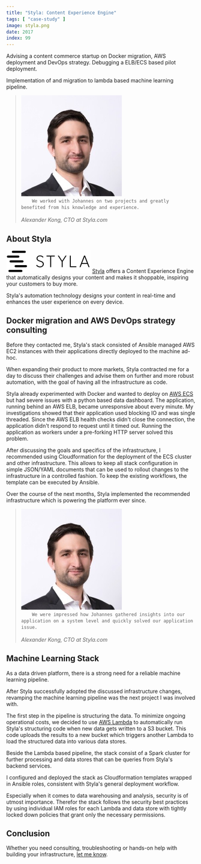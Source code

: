 ```yaml
---
title: "Styla: Content Experience Engine"
tags: [ "case-study" ]
image: styla.png
date: 2017
index: 99
---
```


Advising a content commerce startup on Docker migration, AWS deployment and
DevOps strategy. Debugging a ELB/ECS based pilot deployment.

Implementation of and migration to lambda based machine learning pipeline.

<!--end-->

<blockquote class="testimonial">
  <img alt="Alexander Kong" src="alex.jpeg" />
  <code>
    We worked with Johannes on two projects and greatly benefited from his knowledge and experience.
  </code>
  <footer><cite>Alexander Kong, CTO at Styla.com</cite></footer>
</blockquote>

## About Styla
![Logo](styla.svg)
[Styla](https://www.styla.com/) offers a Content Experience Engine that
automatically designs your content and makes it shoppable, inspiring your
customers to buy more.

Styla's automation technology designs your content in real-time and enhances the
user experience on every device.

## Docker migration and AWS DevOps strategy consulting
Before they contacted me, Styla's stack consisted of Ansible managed AWS EC2
instances with their applications directly deployed to the machine ad-hoc.

When expanding their product to more markets, Styla contracted me for a day to
discuss their challenges and advise them on further and more robust automation,
with the goal of having all the infrastructure as code.

Styla already experimented with Docker and wanted to deploy on [AWS
ECS](https://aws.amazon.com/ecs/) but had severe issues with a python based data
dashboard. The application, running behind an AWS ELB, became unresponsive about
every minute. My investigations showed that their application used blocking IO
and was single threaded. Since the AWS ELB health checks didn't close the
connection, the application didn't respond to request until it timed out.
Running the application as workers under a pre-forking HTTP server solved this
problem.

After discussing the goals and specifics of the infrastructure, I recommended
using Cloudformation for the deployment of the ECS cluster and other
infrastructure. This allows to keep all stack configuration in simple JSON/YAML
documents that can be used to rollout changes to the infrastructure in a
controlled fashion. To keep the existing workflows, the template can be executed
by Ansible.

Over the course of the next months, Styla implemented the recommended
infrastructure which is powering the platform ever since.

<blockquote class="float-right">
  <img alt="Alexander Kong" src="alex.jpeg" class="float-right" />
  <code>
    We were impressed how Johannes gathered insights into our application on a system level and quickly solved our application issue.
  </code>
  <footer><cite>Alexander Kong, CTO at Styla.com</cite></footer>
</blockquote>

## Machine Learning Stack
As a data driven platform, there is a strong need for a reliable machine
learning pipeline.

After Styla successfully adopted the discussed infrastructure changes, revamping
the machine learning pipeline was the next project I was involved with.

The first step in the pipeline is structuring the data. To minimize ongoing
operational costs, we decided to use [AWS Lambda](https://aws.amazon.com/lambda)
to automatically run Styla's structuring code when new data gets written to a S3
bucket. This code uploads the results to a new bucket which triggers another
Lambda to load the structured data into various data stores.

Beside the Lambda based pipeline, the stack consist of a Spark cluster for
further processing and data stores that can be queries from Styla's backend services.

I configured and deployed the stack as Cloudformation templates wrapped in
Ansible roles, consistent with Styla's general deployment workflow.

Especially when it comes to data warehousing and analysis, security is of utmost
importance. Therefor the stack follows the security best practices by using
individual IAM roles for each Lambda and data store with tightly locked down
policies that grant only the necessary permissions.

## Conclusion
Whether you need consulting, troubleshooting or hands-on help with building your
infrastructure, [let me know](/hire-me).

